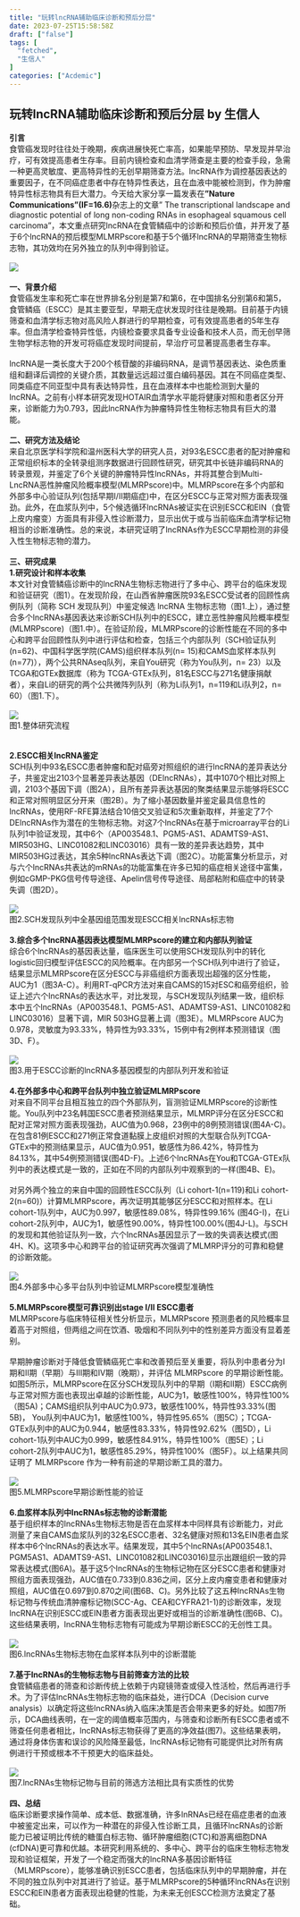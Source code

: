 ```yaml
---
title: "玩转lncRNA辅助临床诊断和预后分层"
date: 2023-07-25T15:58:58Z
draft: ["false"]
tags: [
  "fetched",
  "生信人"
]
categories: ["Acdemic"]
---
```

玩转lncRNA辅助临床诊断和预后分层 by 生信人
------
<div><section><span><strong><span>引言</span></strong></span></section><section><span>食管癌发现时往往处于晚期，疾病进展快死亡率高，如果能早预防、早发现并早治疗，可有效提高患者生存率。目前内镜检查和血清学筛查是主要的检查手段，急需一种更高灵敏度、更高特异性的无创早期筛查方法。lncRNA作为调控基因表达的重要因子，在不同癌症患者中存在特异性表达，且在血液中能被检测到，作为肿瘤特异性标志物具有巨大潜力。今天给大家分享一篇发表在<strong><span>”Nature Communications”(IF=16.6)</span></strong>杂志上的文章” <span>The transcriptional landscape and diagnostic potential of long non-coding RNAs in esophageal squamous cell carcinoma</span>”，本文重点研究lncRNA在食管鳞癌中的诊断和预后价值，并开发了基于6个lncRNA的预后模型MLMRPscore和基于5个循环lncRNA的早期筛查生物标志物，其功效均在另外独立的队列中得到验证。</span></section><section><span>          </span></section><section><img data-galleryid="" data-ratio="0.3148148148148148" data-s="300,640" data-src="https://mmbiz.qpic.cn/mmbiz_png/N3X4LBoaQjWyOSqn02Y276EUPDodv5GvGicL5iccAkfiblibFA2ZL3Q6xjc5mylt2n6LP9bGfic1zOozf2iaEicujIjWw/640?wx_fmt=png" data-type="png" data-w="1080" src="https://mmbiz.qpic.cn/mmbiz_png/N3X4LBoaQjWyOSqn02Y276EUPDodv5GvGicL5iccAkfiblibFA2ZL3Q6xjc5mylt2n6LP9bGfic1zOozf2iaEicujIjWw/640?wx_fmt=png"></section><section><span>          <br></span></section><section><span><strong><span>一、背景介绍</span></strong></span></section><section><span>食管癌</span><span>发生率和死亡率在世界排名分别是第7和第6，在中国排名分别第6和第5，食管鳞癌（ESCC）是其主要亚型，早期无症状发现时往往是晚期。目前基于<span>内镜筛查和血清学标志物</span>对高风险人群进行的早期检查，可有效提高患者的5年生存率。但血清学检查特异性低，内镜检查要求具备专业设备和技术人员，而无创早筛生物学标志物的开发可将癌症发现时间提前，早治疗可显著提高患者生存率。</span></section><section><span>          <br></span></section><section><span>lncRNA</span><span>是一类长度大于200个核苷酸的非编码RNA，是调节基因表达、染色质重组和翻译后调控的关键介质，其数量远远超过蛋白编码基因。<span>其在不同癌症类型、同类癌症不同亚型中具有表达特异性</span>，且在血液样本中也能检测到大量的lncRNA。之前有小样本研究发现<span>HOTAIR血清学水平</span>能将健康对照和患者区分开来，诊断能力为0.793，因此lncRNA作为肿瘤特异性生物标志物具有巨大的潜能。</span></section><section><span>          <br></span></section><section><span><strong><span>二、研究方法及结论</span></strong></span></section><section><span>来自<span>北京医学科学院和温州医科大学</span>的研究人员，对93名ESCC患者的<span>配对肿瘤和正常组织</span>标本的<span>全转录组测序数据进行回顾性研究</span>，研究其中<span>长链非编码RNA</span>的转录景观，并鉴定了<span>6个关键的肿瘤特异性lncRNAs</span>，并将其整合到<span>Multi-LncRNA恶性肿瘤风险概率模型</span>(MLMRPscore)中。MLMRPscore在多个内部和外部多中心验证队列(包括早期I/II期癌症)中，在区分ESCC与正常对照方面表现强劲。此外，在血浆队列中，<span>5个候选循环lncRNAs</span>被证实在识别ESCC和EIN（食管上皮内瘤变）方面具有<span>非侵入性诊断潜力</span>，显示出优于或与当前临床血清学标记物相当的诊断准确性。总的来说，<span>本研究证明了lncRNAs作为ESCC早期检测的非侵入性生物标志物的潜力</span>。</span></section><section><span>          <br></span></section><section><span><strong><span>三、研究成果</span></strong></span></section><section><span><strong><span>1.研究设计和样本收集</span></strong></span></section><section><span>本文针对食管鳞癌诊断中的lncRNA生物标志物进行了多中心、跨平台的<span>临床发现和验证研究</span>（图1）。在<span>发现阶段</span>，在山西省肿瘤医院<span>93名ESCC受试者的回顾性病例队列</span>（简称 SCH 发现队列）中鉴定<span>候选 lncRNA 生物标志物</span>（图1.上），通过<span>整合多个lncRNAs基因表达</span>来诊断SCH队列中的ESCC，建立<span>恶性肿瘤风险概率模型(MLMRPscore)</span>（图1.中）。在<span>验证阶段</span>，MLMRPscore的诊断性能在<span>不同的多中心和跨平台回顾性队列中进行评估和检查</span>，包括<span>三个内部队列</span>（SCH验证队列(n=62)、<span>中国科学医学院(CAMS)</span>组织样本队列(n= 15)和<span>CAMS血浆样本队列</span>(n=77)），<span>两个公共RNAseq队列</span>，来自You研究（称为<span>You队列</span>，n= 23）以及TCGA和GTEx数据库（称为 <span>TCGA-GTEx队列</span>，81名ESCC与271名健康捐献者），来自Li的研究的两个公共微阵列队列（称为<span>Li队列</span>1，n=119和Li队列2，n= 60）（图1.下）。</span></section><section><span><br></span></section><section><img data-galleryid="" data-ratio="1.3155603917301415" data-s="300,640" data-src="https://mmbiz.qpic.cn/mmbiz_png/N3X4LBoaQjWyOSqn02Y276EUPDodv5GvJfKQ1brrXS6oKOoDE1ue2FkmwRpxMMDdnf9icoCrRfZQRPmlmF85krw/640?wx_fmt=png" data-type="png" data-w="919" src="https://mmbiz.qpic.cn/mmbiz_png/N3X4LBoaQjWyOSqn02Y276EUPDodv5GvJfKQ1brrXS6oKOoDE1ue2FkmwRpxMMDdnf9icoCrRfZQRPmlmF85krw/640?wx_fmt=png"></section><section><span>图1.整体研究流程</span></section><section><br></section><section><span><br></span></section><section><span><strong><span>2.ESCC相关lncRNA鉴定</span></strong></span></section><section><span>SCH队列中93名ESCC患者肿瘤和配对癌旁对照组织的进行lncRNA的差异表达分子，共鉴定出<span>2103个显著差异表达基因</span>（DElncRNAs），其中1070个相比对照上调，2103个基因下调（图2A），且所有差异表达基因的聚类结果显示能够将ESCC和正常对照明显区分开来（图2B）。<span>为了缩小基因数量并鉴定最具信息性的lncRNAs，使用RF-RFE算法结合10倍交叉验证和5次重新取样</span>，并<span>鉴定了7个DElncRNAs作为潜在的生物标志物</span>。对这7个lncRNAs在基于microarray平台的Li队列1中验证发现，其中6个（<span>AP003548.1、PGM5-AS1、ADAMTS9-AS1、MIR503HG、LINC01082和LINC03016</span>）具有一致的差异表达趋势，其中MIR503HG过表达，其余5种lncRNAs表达下调（图2C）。功能富集分析显示，对与<span>六个lncRNAs共表达的mRNAs的功能富集</span>在许多已知的癌症相关途径中富集，例如cGMP-PKG信号传导途径、Apelin信号传导途径、局部粘附和癌症中的转录失调（图2D）。</span></section><section><span><br></span></section><section><img data-galleryid="" data-ratio="0.8527777777777777" data-s="300,640" data-src="https://mmbiz.qpic.cn/mmbiz_png/N3X4LBoaQjWyOSqn02Y276EUPDodv5GvS3Ftlx84DYqyFRNrQTTugEd0Xv7Ljicfpk2hOGC1rAvNCMuH8x7WQZw/640?wx_fmt=png" data-type="png" data-w="1080" src="https://mmbiz.qpic.cn/mmbiz_png/N3X4LBoaQjWyOSqn02Y276EUPDodv5GvS3Ftlx84DYqyFRNrQTTugEd0Xv7Ljicfpk2hOGC1rAvNCMuH8x7WQZw/640?wx_fmt=png"></section><section><span>图2.SCH发现队列中全基因组范围发现ESCC相关lncRNAs标志物</span></section><section><span>          <br></span></section><section><span><strong><span>3.综合多个lncRNA基因表达模型MLMRPscore的建立和内部队列验证</span></strong></span></section><section><span>综合6个lncRNAs的基因表达量</span><span>，临床医生可以使用SCH发现队列中的<span>转化logistic回归模型</span>评估ESCC的风险概率。在<span>内部另一个SCH队列中进行了验证</span>，结果显示MLMRPscore在区分ESCC与非癌组织方面表现出超强的区分性能，<span>AUC为1</span>（图3A-C）。利用<span>RT-qPCR</span>方法对来自CAMS的<span>15对ESC和癌旁组织</span>，验证上述六个lncRNAs的表达水平，对比发现，<span>与SCH发现队列结果一致</span>，组织标本中五个lncRNAs（AP003548.1、PGM5-AS1、ADAMTS9-AS1、LINC01082和LINC03016）显著下调，MIR 503HG显著上调（图3E）。<span>MLMRPscore AUC为0.978，灵敏度为93.33%，特异性为93.33%，15例中有2例样本预测错误</span>（图3D、F）。</span></section><section><span><br></span></section><section><img data-galleryid="" data-ratio="0.7101851851851851" data-s="300,640" data-src="https://mmbiz.qpic.cn/mmbiz_png/N3X4LBoaQjWyOSqn02Y276EUPDodv5Gv3XqLIqszsq3j1KkqLvEkSwKDqPk1icbJibU3IgzCwaibuVicRGLLkdAY8w/640?wx_fmt=png" data-type="png" data-w="1080" src="https://mmbiz.qpic.cn/mmbiz_png/N3X4LBoaQjWyOSqn02Y276EUPDodv5Gv3XqLIqszsq3j1KkqLvEkSwKDqPk1icbJibU3IgzCwaibuVicRGLLkdAY8w/640?wx_fmt=png"></section><section><span>图3.用于ESCC诊断的lncRNA多基因模型的内部队列开发和验证</span></section><section><span>          <br></span></section><section><span><strong><span>4.在外部多中心和跨平台队列中独立验证MLMRPscore</span></strong></span></section><section><span>对来自<span>不同平台且相互独立的四个外部队列</span>，盲测验证MLMRPscore的诊断性能。You队列中23名韩国ESCC患者预测结果显示，MLMRP评分在区分ESCC和配对正常对照方面表现强劲，<span>AUC值为0.968，23例中的8例预测错误(图4A-C)</span>。在包含<span>81例ESCC和271例正常食道黏膜上皮组织对照</span>的大型联合队列<span>TCGA-GTEx</span>中的预测结果显示，AUC值为0.951，敏感性为86.42%，特异性为84.13%，其中54例预测错误(图4D-F)。上述<span>6个lncRNAs在You和TCGA-GTEx队列中的表达模式是一致的</span>，正如在不同的内部队列中观察到的一样(图4B、E)。</span></section><section><span><br></span></section><section><span>对另外两个独立的来自中国的回顾性ESCC队列（Li cohort-1(n=119)和Li cohort-2(n=60)）计算MLMRPscore，再次证明其能够区分ESCC和对照样本。在Li cohort-1队列中，AUC为0.997，敏感性89.08%，特异性99.16% (图4G-I)，在Li cohort-2队列中，AUC为1，敏感性90.00%，特异性100.00%(图4J-L)。与SCH的发现和其他验证队列一致，六个lncRNAs基因显示了一致的失调表达模式(图4H、K)。<span>这项多中心和跨平台的验证研究再次强调了MLMRP评分的可靠和稳健的诊断效能。</span></span></section><section><span><br></span></section><section><img data-galleryid="" data-ratio="1.4525862068965518" data-s="300,640" data-src="https://mmbiz.qpic.cn/mmbiz_png/N3X4LBoaQjWyOSqn02Y276EUPDodv5GvSNOdGR0SRFWFMcIicjKtj8iaDjrNPsob8pTl6vW50OgT36CdBodNybUQ/640?wx_fmt=png" data-type="png" data-w="696" src="https://mmbiz.qpic.cn/mmbiz_png/N3X4LBoaQjWyOSqn02Y276EUPDodv5GvSNOdGR0SRFWFMcIicjKtj8iaDjrNPsob8pTl6vW50OgT36CdBodNybUQ/640?wx_fmt=png"></section><section><span>图4.外部多中心多平台队列中验证MLMRPscore模型准确性</span></section><section><span>          <br></span></section><section><span><strong><span>5.MLMRPscore模型可靠识别出stage I/II ESCC患者</span></strong></span></section><section><span>MLMRPscore与临床特征相关性分析显示，<span>MLMRPscore 预测患者的风险概率显着高于对照组</span>，但两组之间在饮酒、吸烟和不同队列中的性别差异方面没有显着差别。</span></section><section><span>          <br></span></section><section><span>早期肿瘤诊断对于降低食管鳞癌死亡率和改善预后至关重要</span><span>，将队列中患者分为I期和II期（早期）与III期和IV期（晚期），并评估 MLMRPscore 的早期诊断性能。如图5所示，MLMRPscore在区分SCH发现队列中的早期（I期和II期）ESCC病例与正常对照方面也表现出卓越的诊断性能，AUC为1，敏感性100%，特异性100%（图5A)；CAMS组织队列中AUC为0.973，敏感性100%，特异性93.33%(图5B)， You队列中AUC为1，敏感性100%，特异性95.65%（图5C）；TCGA-GTEx队列中的AUC为0.944，敏感性83.33%，特异性92.62%（图5D），Li cohort-1队列中AUC为0.999，敏感性84.91%，特异性100%（图5E）；Li cohort-2队列中AUC为1，敏感性85.29%，特异性100%（图5F）。以上结果共同证明了 <span>MLMRPscore 作为一种有前途的早期诊断工具的潜力。</span></span></section><section><span>          <br></span></section><section><img data-galleryid="" data-ratio="1.162551440329218" data-s="300,640" data-src="https://mmbiz.qpic.cn/mmbiz_png/N3X4LBoaQjWyOSqn02Y276EUPDodv5Gv97sWibRNziafeiaianWuXaMMnTicc92Ciccw0iaA1AgMTmWl2lHItknOHnBXA/640?wx_fmt=png" data-type="png" data-w="972" src="https://mmbiz.qpic.cn/mmbiz_png/N3X4LBoaQjWyOSqn02Y276EUPDodv5Gv97sWibRNziafeiaianWuXaMMnTicc92Ciccw0iaA1AgMTmWl2lHItknOHnBXA/640?wx_fmt=png"></section><section><span>图5.MLMRPscore早期诊断性能的验证</span></section><section><span>          <br></span></section><section><span><strong><span>6.血浆样本队列中lncRNAs标志物的诊断潜能</span></strong></span></section><section><span>基于组织样本的lncRNAs生物标志物是否在血浆样本中同样具有诊断能力，对此测量了来自CAMS血浆队列的32名ESCC患者、32名健康对照和13名EIN患者血浆样本中6个lncRNAs的表达水平。结果发现，其中5个lncRNAs(AP003548.1、PGM5AS1、ADAMTS9-AS1、LINC01082和LINC03016)显示出跟组织一致的异常表达模式(图6A)。基于这5个lncRNAs的生物标记物在区分ESCC患者和健康对照组方面表现强劲，AUC值在0.733到0.836之间，区分上皮内瘤变患者和健康对照组，AUC值在0.697到0.870之间(图6B、C)。另外比较了这五种lncRNAs生物标记物与传统<span>血清肿瘤标记物</span>(SCC-Ag、CEA和CYFRA21-1)的诊断效率，发现lncRNA在识别ESCC或EIN患者方面表现出更好或相当的诊断准确性(图6B、C)。这些结果表明，<span>lncRNA生物标志物有可能成为早期诊断ESCC的无创性工具。</span></span></section><section><span><br></span></section><section><img data-galleryid="" data-ratio="0.8055555555555556" data-s="300,640" data-src="https://mmbiz.qpic.cn/mmbiz_png/N3X4LBoaQjWyOSqn02Y276EUPDodv5GvT5S4oolFaYqoRqADWsw8BgqtCXjIzkvxlO0r7JQU45clIdRPIF6GcA/640?wx_fmt=png" data-type="png" data-w="1080" src="https://mmbiz.qpic.cn/mmbiz_png/N3X4LBoaQjWyOSqn02Y276EUPDodv5GvT5S4oolFaYqoRqADWsw8BgqtCXjIzkvxlO0r7JQU45clIdRPIF6GcA/640?wx_fmt=png"></section><section><span>图6.lncRNAs生物标志物在血浆样本队列中的诊断潜能</span></section><section><span><strong>         <br></strong></span></section><section><span><strong><span>7.基于lncRNAs的生物标志物与目前筛查方法的比较</span></strong></span></section><section><span>食管鳞癌患者的筛查和诊断传统上依赖于内窥镜筛查或侵入性活检，然后再进行手术。为了评估lncRNAs生物标志物的临床益处，进行<span>DCA（Decision curve analysis）以确定将这些lncRNAs纳入临床决策是否会带来更多的好处</span>。如图7所示，DCA曲线表明，在一定的阈值概率范围内，与筛查和诊断所有ESCC患者或不筛查任何患者相比，lncRNAs标志物获得了更高的净效益(图7)。这些结果表明，通过将身体伤害和误诊的风险降至最低，lncRNAs标记物有可能提供比对所有病例进行干预或根本不干预更大的临床益处。</span></section><section><span><br></span></section><section><img data-galleryid="" data-ratio="0.562037037037037" data-s="300,640" data-src="https://mmbiz.qpic.cn/mmbiz_png/N3X4LBoaQjWyOSqn02Y276EUPDodv5GvMQdKIAab8Rm0C845Uotno63ym6F0BDTk9vDg9hibMjAQRlGicQ7bndwg/640?wx_fmt=png" data-type="png" data-w="1080" src="https://mmbiz.qpic.cn/mmbiz_png/N3X4LBoaQjWyOSqn02Y276EUPDodv5GvMQdKIAab8Rm0C845Uotno63ym6F0BDTk9vDg9hibMjAQRlGicQ7bndwg/640?wx_fmt=png"></section><section><span>图7.lncRNAs生物标记物与目前的筛选方法相比具有实质性的优势</span></section><section><span>          <br></span></section><section><span><strong><span>四、总结</span></strong></span></section><section><span>临床诊断要求操作简单、成本低、数据准确，许多lnRNAs已经在癌症患者的血液中被鉴定出来，可以作为一种潜在的非侵入性诊断工具，且循环lncRNAs的诊断能力已被证明比传统的糖蛋白标志物、循环肿瘤细胞(CTC)和游离细胞DNA (cfDNA)更可靠和优越。本研究利用系统的、多中心、跨平台的临床生物标志物发现和验证框架，开发了一个稳定而强大的lncRNA多基因诊断特征（MLMRPscore），能够准确识别ESCC患者，包括临床队列中的早期肿瘤，并在不同的独立队列中对其进行了验证。基于MLMRPscore的5种循环lncRNAs在识别ESCC和EIN患者方面表现出稳健的性能，为未来无创ESCC检测方法奠定了基础。</span></section><section><span><br></span></section><section><section powered-by="xiumi.us"><section><section powered-by="xiumi.us"><section><section powered-by="xiumi.us"><section><section powered-by="xiumi.us"><section><svg viewbox="0 0 1 1"></svg></section></section></section><section><section powered-by="xiumi.us"><p><strong>往期热点 </strong><span><strong><span>（点击标题跳转）</span></strong></span></p></section></section></section></section></section><section powered-by="xiumi.us"><section><section powered-by="xiumi.us"><section><section powered-by="xiumi.us"><p><strong>01</strong></p></section></section><section><a title="https://mp.weixin.qq.com/s?__biz=MzA5NjU5NjQ4MA==&amp;mid=2651214528&amp;idx=2&amp;sn=0b81200f628c17669485151ade52925d&amp;chksm=8b5f55afbc28dcb9c93ff31400a893604301943ddfb50d6c8406eb8737bb6d9f6a7fb5f57c71&amp;token=1389154756&amp;lang=zh_CN&amp;scene=21#wechat_redirect" formlinkparm='"https://mp.weixin.qq.com/s?__biz=MzA5NjU5NjQ4MA==&amp;mid=2651214528&amp;idx=2&amp;sn=0b81200f628c17669485151ade52925d&amp;chksm=8b5f55afbc28dcb9c93ff31400a893604301943ddfb50d6c8406eb8737bb6d9f6a7fb5f57c71&amp;token=1389154756&amp;lang=zh_CN&amp;scene=21#wechat_redirect"' href="https://mp.weixin.qq.com/s?__biz=MzA5NjU5NjQ4MA==&amp;mid=2651214528&amp;idx=2&amp;sn=0b81200f628c17669485151ade52925d&amp;chksm=8b5f55afbc28dcb9c93ff31400a893604301943ddfb50d6c8406eb8737bb6d9f6a7fb5f57c71&amp;token=1389154756&amp;lang=zh_CN&amp;scene=21#wechat_redirect" target="_blank" rel="noopener noreferrer" powered-by="xiumi.us" data-linktype="2"><section><p><strong>线粒体质量控制</strong></p></section></a></section></section></section></section><section powered-by="xiumi.us"><section><section powered-by="xiumi.us"><section><section powered-by="xiumi.us"><p><strong>02</strong></p></section></section><section><a title="https://mp.weixin.qq.com/s?__biz=MzA5NjU5NjQ4MA==&amp;mid=2651214712&amp;idx=1&amp;sn=09dd54fe9f077c3a25cfc3b7b40b339f&amp;chksm=8b5f5417bc28dd0158bffa8c928296428f31c897abba4b12daaeae05f655a47889dec37ff6ab&amp;token=1389154756&amp;lang=zh_CN&amp;scene=21#wechat_redirect" formlinkparm='"https://mp.weixin.qq.com/s?__biz=MzA5NjU5NjQ4MA==&amp;mid=2651214712&amp;idx=1&amp;sn=09dd54fe9f077c3a25cfc3b7b40b339f&amp;chksm=8b5f5417bc28dd0158bffa8c928296428f31c897abba4b12daaeae05f655a47889dec37ff6ab&amp;token=1389154756&amp;lang=zh_CN&amp;scene=21#wechat_redirect"' href="https://mp.weixin.qq.com/s?__biz=MzA5NjU5NjQ4MA==&amp;mid=2651214712&amp;idx=1&amp;sn=09dd54fe9f077c3a25cfc3b7b40b339f&amp;chksm=8b5f5417bc28dd0158bffa8c928296428f31c897abba4b12daaeae05f655a47889dec37ff6ab&amp;token=1389154756&amp;lang=zh_CN&amp;scene=21#wechat_redirect" target="_blank" rel="noopener noreferrer" powered-by="xiumi.us" data-linktype="2"><section><p><strong>孟德尔随机化</strong></p></section></a></section></section></section></section><section powered-by="xiumi.us"><section><section powered-by="xiumi.us"><section><section powered-by="xiumi.us"><p><strong>03</strong></p></section></section><section><a title="https://mp.weixin.qq.com/s?__biz=MzA5NjU5NjQ4MA==&amp;mid=2651213782&amp;idx=1&amp;sn=6fab7af7962d65694a35e3f52abf39e4&amp;chksm=8b5f48b9bc28c1afbd0ec13b9eae9d8e08bf1a3c852d72e4c0c6420394fa362b1678d1a818ec&amp;token=1389154756&amp;lang=zh_CN&amp;scene=21#wechat_redirect" formlinkparm='"https://mp.weixin.qq.com/s?__biz=MzA5NjU5NjQ4MA==&amp;mid=2651213782&amp;idx=1&amp;sn=6fab7af7962d65694a35e3f52abf39e4&amp;chksm=8b5f48b9bc28c1afbd0ec13b9eae9d8e08bf1a3c852d72e4c0c6420394fa362b1678d1a818ec&amp;token=1389154756&amp;lang=zh_CN&amp;scene=21#wechat_redirect"' href="https://mp.weixin.qq.com/s?__biz=MzA5NjU5NjQ4MA==&amp;mid=2651213782&amp;idx=1&amp;sn=6fab7af7962d65694a35e3f52abf39e4&amp;chksm=8b5f48b9bc28c1afbd0ec13b9eae9d8e08bf1a3c852d72e4c0c6420394fa362b1678d1a818ec&amp;token=1389154756&amp;lang=zh_CN&amp;scene=21#wechat_redirect" target="_blank" rel="noopener noreferrer" powered-by="xiumi.us" data-linktype="2"><section><p><strong>成纤维细胞（CAFs）</strong></p></section></a></section></section></section></section><section powered-by="xiumi.us"><section><section powered-by="xiumi.us"><section><section powered-by="xiumi.us"><p><strong>04</strong></p></section></section><section><a title="https://mp.weixin.qq.com/s?__biz=MzA5NjU5NjQ4MA==&amp;mid=2651214743&amp;idx=1&amp;sn=e8ff475ef8015a9222db5381416578d8&amp;chksm=8b5f54f8bc28ddee1f61b4fd9c1e4ba11dec78ca41a462e6b0b2c493864a95859ba6cf6f55d6&amp;token=1389154756&amp;lang=zh_CN&amp;scene=21#wechat_redirect" formlinkparm='"https://mp.weixin.qq.com/s?__biz=MzA5NjU5NjQ4MA==&amp;mid=2651214743&amp;idx=1&amp;sn=e8ff475ef8015a9222db5381416578d8&amp;chksm=8b5f54f8bc28ddee1f61b4fd9c1e4ba11dec78ca41a462e6b0b2c493864a95859ba6cf6f55d6&amp;token=1389154756&amp;lang=zh_CN&amp;scene=21#wechat_redirect"' href="https://mp.weixin.qq.com/s?__biz=MzA5NjU5NjQ4MA==&amp;mid=2651214743&amp;idx=1&amp;sn=e8ff475ef8015a9222db5381416578d8&amp;chksm=8b5f54f8bc28ddee1f61b4fd9c1e4ba11dec78ca41a462e6b0b2c493864a95859ba6cf6f55d6&amp;token=1389154756&amp;lang=zh_CN&amp;scene=21#wechat_redirect" target="_blank" rel="noopener noreferrer" powered-by="xiumi.us" data-linktype="2"><section><p><strong>单细胞空间转录组</strong></p></section></a></section></section></section></section><section powered-by="xiumi.us"><section><section powered-by="xiumi.us"><section><section powered-by="xiumi.us"><p><strong>05</strong></p></section></section><section><a title="https://mp.weixin.qq.com/s?__biz=MzA5NjU5NjQ4MA==&amp;mid=2651203828&amp;idx=1&amp;sn=c09dbafd10d170359061258913d3c7d6&amp;chksm=8b5f2f9bbc28a68de8996969b13f26c20c051fe30be2bfc409b3391e0764ac2d20bd09efcf2f&amp;scene=21#wechat_redirect" formlinkparm='"https://mp.weixin.qq.com/s?__biz=MzA5NjU5NjQ4MA==&amp;mid=2651203828&amp;idx=1&amp;sn=c09dbafd10d170359061258913d3c7d6&amp;chksm=8b5f2f9bbc28a68de8996969b13f26c20c051fe30be2bfc409b3391e0764ac2d20bd09efcf2f&amp;scene=21#wechat_redirect"' href="https://mp.weixin.qq.com/s?__biz=MzA5NjU5NjQ4MA==&amp;mid=2651203828&amp;idx=1&amp;sn=c09dbafd10d170359061258913d3c7d6&amp;chksm=8b5f2f9bbc28a68de8996969b13f26c20c051fe30be2bfc409b3391e0764ac2d20bd09efcf2f&amp;scene=21#wechat_redirect" target="_blank" rel="noopener noreferrer" powered-by="xiumi.us" data-linktype="2"><section><p><strong>肿瘤相关巨噬细胞（TAM）</strong></p></section></a></section></section></section></section><section powered-by="xiumi.us"><section><section powered-by="xiumi.us"><section><section powered-by="xiumi.us"><p><strong>06</strong></p></section></section><section><a title="https://mp.weixin.qq.com/s?__biz=MzA5NjU5NjQ4MA==&amp;mid=2651201615&amp;idx=1&amp;sn=154c456e092116f117e2dd478b05360b&amp;chksm=8b5f2720bc28ae36b5fe6679f26f02b4f4e5dbd40d131841bab2b5b2f750d9eb44755d762f0a&amp;scene=21#wechat_redirect" formlinkparm='"https://mp.weixin.qq.com/s?__biz=MzA5NjU5NjQ4MA==&amp;mid=2651201615&amp;idx=1&amp;sn=154c456e092116f117e2dd478b05360b&amp;chksm=8b5f2720bc28ae36b5fe6679f26f02b4f4e5dbd40d131841bab2b5b2f750d9eb44755d762f0a&amp;scene=21#wechat_redirect"' href="https://mp.weixin.qq.com/s?__biz=MzA5NjU5NjQ4MA==&amp;mid=2651201615&amp;idx=1&amp;sn=154c456e092116f117e2dd478b05360b&amp;chksm=8b5f2720bc28ae36b5fe6679f26f02b4f4e5dbd40d131841bab2b5b2f750d9eb44755d762f0a&amp;scene=21#wechat_redirect" target="_blank" rel="noopener noreferrer" powered-by="xiumi.us" data-linktype="2"><section><p><strong>细胞死亡</strong></p></section></a></section></section></section></section><section powered-by="xiumi.us"><section><section powered-by="xiumi.us"><section><section powered-by="xiumi.us"><p><strong>07</strong></p></section></section><section><a title="https://mp.weixin.qq.com/s?__biz=MzA5NjU5NjQ4MA==&amp;mid=2651214658&amp;idx=1&amp;sn=3ac27a20520442e202f7b39463c53e3a&amp;chksm=8b5f542dbc28dd3b83bfad73ae4876771060da87292aa6f0b4eec06420dc35191f1034a504e6&amp;token=1389154756&amp;lang=zh_CN&amp;scene=21#wechat_redirect" formlinkparm='"https://mp.weixin.qq.com/s?__biz=MzA5NjU5NjQ4MA==&amp;mid=2651214658&amp;idx=1&amp;sn=3ac27a20520442e202f7b39463c53e3a&amp;chksm=8b5f542dbc28dd3b83bfad73ae4876771060da87292aa6f0b4eec06420dc35191f1034a504e6&amp;token=1389154756&amp;lang=zh_CN&amp;scene=21#wechat_redirect"' href="https://mp.weixin.qq.com/s?__biz=MzA5NjU5NjQ4MA==&amp;mid=2651214658&amp;idx=1&amp;sn=3ac27a20520442e202f7b39463c53e3a&amp;chksm=8b5f542dbc28dd3b83bfad73ae4876771060da87292aa6f0b4eec06420dc35191f1034a504e6&amp;token=1389154756&amp;lang=zh_CN&amp;scene=21#wechat_redirect" target="_blank" rel="noopener noreferrer" powered-by="xiumi.us" data-linktype="2"><section><p><strong>耐药</strong></p></section></a></section></section></section></section><section powered-by="xiumi.us"><p><br></p></section><section powered-by="xiumi.us"><p><br></p></section><section powered-by="xiumi.us"><section><section powered-by="xiumi.us"><section><img data-ratio="1" data-s="300,640" data-src="https://mmbiz.qpic.cn/mmbiz_png/N3X4LBoaQjWyOSqn02Y276EUPDodv5Gv4icYibT6yh8g0pYS2OJEe6fMV0Fvef3Ol47SkvEE8cWgL3HGt1QiapQzQ/640?wx_fmt=png" data-type="png" data-w="692" src="https://mmbiz.qpic.cn/mmbiz_png/N3X4LBoaQjWyOSqn02Y276EUPDodv5Gv4icYibT6yh8g0pYS2OJEe6fMV0Fvef3Ol47SkvEE8cWgL3HGt1QiapQzQ/640?wx_fmt=png"></section></section><section powered-by="xiumi.us"><section><p>公众号改版，添加微信，</p><p>防止失联，仅用于文章分享</p></section></section></section></section><section powered-by="xiumi.us"><p><br></p></section><section powered-by="xiumi.us"><p><span>图文排版｜CY</span></p><p>文章转载请联系 | 15510012760（微信）</p><p>广告商务合作 | 18501253903（微信）</p></section><section powered-by="xiumi.us"><p><br></p></section></section></section><p powered-by="xiumi.us"><br></p></section><section><span></span></section><p><mp-style-type data-value="3"></mp-style-type></p></div>  
<hr>
<a href="https://mp.weixin.qq.com/s/w_1L-hWWsWZbsxrjRmIg2Q",target="_blank" rel="noopener noreferrer">原文链接</a>
